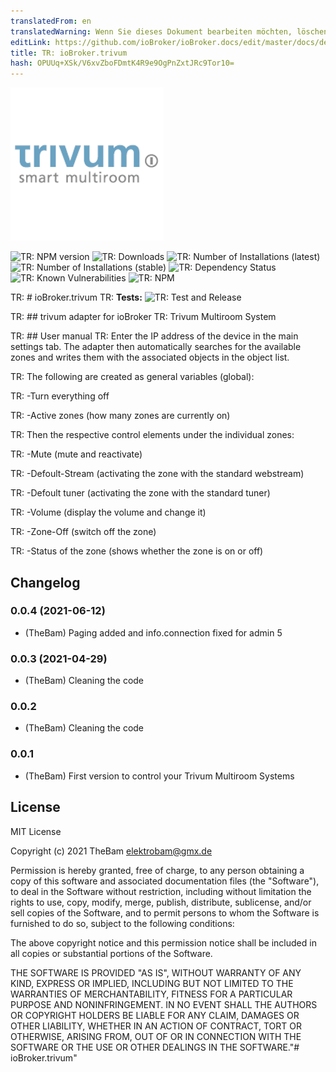 ```yaml
---
translatedFrom: en
translatedWarning: Wenn Sie dieses Dokument bearbeiten möchten, löschen Sie bitte das Feld "translationsFrom". Andernfalls wird dieses Dokument automatisch erneut übersetzt
editLink: https://github.com/ioBroker/ioBroker.docs/edit/master/docs/de/adapterref/iobroker.trivum/README.md
title: TR: ioBroker.trivum
hash: OPUUq+XSk/V6xvZboFDmtK4R9e9OgPnZxtJRc9Tor10=
---
```

![TR: Logo](../../../en/adapterref/iobroker.trivum/admin/trivum.png)

![TR: NPM version](http://img.shields.io/npm/v/iobroker.trivum.svg)
![TR: Downloads](https://img.shields.io/npm/dm/iobroker.trivum.svg)
![TR: Number of Installations (latest)](http://iobroker.live/badges/trivum-installed.svg)
![TR: Number of Installations (stable)](http://iobroker.live/badges/trivum-stable.svg)
![TR: Dependency Status](https://img.shields.io/david/TheBam1990/iobroker.trivum.svg)
![TR: Known Vulnerabilities](https://snyk.io/test/github/TheBam1990/ioBroker.trivum/badge.svg)
![TR: NPM](https://nodei.co/npm/iobroker.trivum.png?downloads=true)

TR: # ioBroker.trivum
TR: **Tests:** ![TR: Test and Release](https://github.com/TheBam1990/ioBroker.trivum/workflows/Test%20and%20Release/badge.svg)

TR: ## trivum adapter for ioBroker
TR: Trivum Multiroom System

TR: ## User manual
TR: Enter the IP address of the device in the main settings tab.
The adapter then automatically searches for the available zones and writes them with the associated objects in the object list.

TR: The following are created as general variables (global):

TR: -Turn everything off

TR: -Active zones (how many zones are currently on)

TR: Then the respective control elements under the individual zones:

TR: -Mute (mute and reactivate)

TR: -Defoult-Stream (activating the zone with the standard webstream)

TR: -Defoult tuner (activating the zone with the standard tuner)

TR: -Volume (display the volume and change it)

TR: -Zone-Off (switch off the zone)

TR: -Status of the zone (shows whether the zone is on or off)

## Changelog

### 0.0.4 (2021-06-12)
* (TheBam) Paging added and info.connection fixed for admin 5

### 0.0.3 (2021-04-29)
* (TheBam) Cleaning the code

### 0.0.2
* (TheBam) Cleaning the code

### 0.0.1
* (TheBam) First version to control your Trivum Multiroom Systems

## License
MIT License

Copyright (c) 2021 TheBam <elektrobam@gmx.de>

Permission is hereby granted, free of charge, to any person obtaining a copy
of this software and associated documentation files (the "Software"), to deal
in the Software without restriction, including without limitation the rights
to use, copy, modify, merge, publish, distribute, sublicense, and/or sell
copies of the Software, and to permit persons to whom the Software is
furnished to do so, subject to the following conditions:

The above copyright notice and this permission notice shall be included in all
copies or substantial portions of the Software.

THE SOFTWARE IS PROVIDED "AS IS", WITHOUT WARRANTY OF ANY KIND, EXPRESS OR
IMPLIED, INCLUDING BUT NOT LIMITED TO THE WARRANTIES OF MERCHANTABILITY,
FITNESS FOR A PARTICULAR PURPOSE AND NONINFRINGEMENT. IN NO EVENT SHALL THE
AUTHORS OR COPYRIGHT HOLDERS BE LIABLE FOR ANY CLAIM, DAMAGES OR OTHER
LIABILITY, WHETHER IN AN ACTION OF CONTRACT, TORT OR OTHERWISE, ARISING FROM,
OUT OF OR IN CONNECTION WITH THE SOFTWARE OR THE USE OR OTHER DEALINGS IN THE
SOFTWARE."# ioBroker.trivum"
